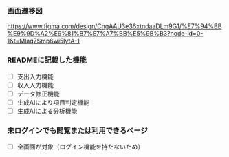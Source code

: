 ### 画面遷移図
https://www.figma.com/design/CngAAU3e36xtndaaDLm9G1/%E7%94%BB%E9%9D%A2%E9%81%B7%E7%A7%BB%E5%9B%B3?node-id=0-1&t=Mlaq7Smp6wi5IytA-1

### READMEに記載した機能
- [ ] 支出入力機能
- [ ] 収入入力機能
- [ ] データ修正機能
- [ ] 生成AIにより項目判定機能
- [ ] 生成AIによる分析機能

### 未ログインでも閲覧または利用できるページ
- [ ] 全画面が対象（ログイン機能を持たないため）

